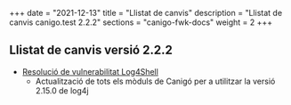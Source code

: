+++
date        = "2021-12-13"
title       = "Llistat de canvis"
description = "Llistat de canvis canigo.test 2.2.2"
sections    = "canigo-fwk-docs"
weight		= 2
+++

## Llistat de canvis versió 2.2.2

- [Resolució de vulnerabilitat Log4Shell](/noticies/2021-12-13-CAN-actualitzacio-canigo-3_4_7_3_6_1/)
   - Actualització de tots els mòduls de Canigó per a utilitzar la versió 2.15.0 de log4j

